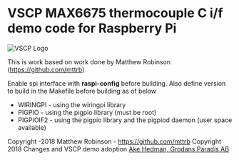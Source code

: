 # VSCP MAX6675 thermocouple C i/f demo code for Raspberry Pi

![VSCP Logo](https://www.vscp.org/images/logo_200.png)


This is work based on work done by Matthew Robinson (https://github.com/mttrb)

Enable spi interface with **raspi-config** before building. Also define version to build in the Makefile before building as of below

 * WIRINGPI - using the wiringpi library
 * PIGPIO - using the pigpio library (must be root)
 * PIGPIOIF2 - using the pigpio library and the pigpiod daemon (user space available)

Copyright -2018 Matthew Robinson - https://github.com/mttrb
Copyright 2018 Changes and VSCP demo adoption [Ake Hedman, Grodans Paradis AB](akhe@grodansparadis.com)


